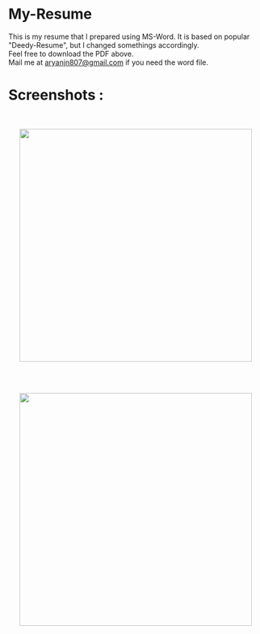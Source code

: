 # My-Resume
This is my resume that I prepared using MS-Word. It is based on popular "Deedy-Resume", but I changed somethings accordingly. <br />
Feel free to download the PDF above. <br />
Mail me at aryanjn807@gmail.com  if you need the word file.

# Screenshots : 

<br>
<p align="center"><img width="460" src="https://raw.githubusercontent.com/aryanjain28/My-resume/master/Sceenshots/Screenshot1.png"></p>
<br>


<br>
<p align="center"><img width="460" src="https://raw.githubusercontent.com/aryanjain28/My-resume/master/Sceenshots/Screenshot1.png"></p>
<br>
